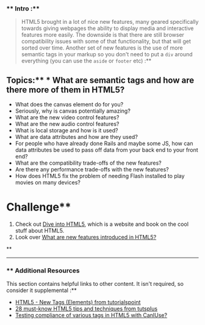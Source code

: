 ### ** Intro :** 
>HTML5 brought in a lot of nice new features, many geared specifically towards giving webpages the ability to display media and interactive features more easily.  The downside is that there are still browser compatibility issues with some of that functionality, but that will get sorted over time.  Another set of new features is the use of more semantic tags in your markup so you don't need to put a `div` around everything (you can use the `aside` or `footer` etc) :**

## Topics:** * What are semantic tags and how are there more of them in HTML5?
* What does the canvas element do for you?
* Seriously, why is canvas potentially amazing?
* What are the new video control features?
* What are the new audio control features?
* What is local storage and how is it used?
* What are data attributes and how are they used?
* For people who have already done Rails and maybe some JS, how can data attributes be used to pass off data from your back end to your front end?
* What are the compatibility trade-offs of the new features?
* Are there any performance trade-offs with the new features?
* How does HTML5 fix the problem of needing Flash installed to play movies on many devices?
# Challenge** <div class="lesson-content__panel" markdown="1">
1. Check out [Dive into HTML5](http://diveintohtml5.it/), which is a website and book on the cool stuff about HTML5.
2. Look over [What are new features introduced in HTML5?](https://developer-interview.com/p/html-css/what-are-new-features-introduced-in-html5-57)
</div>** 

---


### ** Additional Resources
This section contains helpful links to other content. It isn't required, so consider it supplemental :**



* [HTML5 - New Tags (Elements) from tutorialspoint](https://www.tutorialspoint.com/html5/html5_new_tags.htm)
* [28 must-know HTML5 tips and techniques from tutsplus](https://code.tutsplus.com/tutorials/28-html5-features-tips-and-techniques-you-must-know--net-13520)
* [Testing compliance of various tags in HTML5 with CanIUse?](http://caniuse.com)
